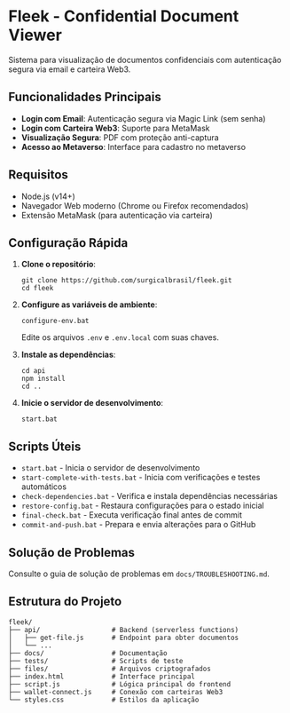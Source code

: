 # Fleek - Confidential Document Viewer

Sistema para visualização de documentos confidenciais com autenticação segura via email e carteira Web3.

## Funcionalidades Principais

- **Login com Email**: Autenticação segura via Magic Link (sem senha)
- **Login com Carteira Web3**: Suporte para MetaMask
- **Visualização Segura**: PDF com proteção anti-captura
- **Acesso ao Metaverso**: Interface para cadastro no metaverso

## Requisitos

- Node.js (v14+)
- Navegador Web moderno (Chrome ou Firefox recomendados)
- Extensão MetaMask (para autenticação via carteira)

## Configuração Rápida

1. **Clone o repositório**:
   ```
   git clone https://github.com/surgicalbrasil/fleek.git
   cd fleek
   ```

2. **Configure as variáveis de ambiente**:
   ```
   configure-env.bat
   ```
   Edite os arquivos `.env` e `.env.local` com suas chaves.

3. **Instale as dependências**:
   ```
   cd api
   npm install
   cd ..
   ```

4. **Inicie o servidor de desenvolvimento**:
   ```
   start.bat
   ```

## Scripts Úteis

- `start.bat` - Inicia o servidor de desenvolvimento
- `start-complete-with-tests.bat` - Inicia com verificações e testes automáticos
- `check-dependencies.bat` - Verifica e instala dependências necessárias
- `restore-config.bat` - Restaura configurações para o estado inicial
- `final-check.bat` - Executa verificação final antes de commit
- `commit-and-push.bat` - Prepara e envia alterações para o GitHub

## Solução de Problemas

Consulte o guia de solução de problemas em `docs/TROUBLESHOOTING.md`.

## Estrutura do Projeto

```
fleek/
├── api/                  # Backend (serverless functions)
│   ├── get-file.js       # Endpoint para obter documentos
│   └── ...
├── docs/                 # Documentação
├── tests/                # Scripts de teste
├── files/                # Arquivos criptografados
├── index.html            # Interface principal
├── script.js             # Lógica principal do frontend
├── wallet-connect.js     # Conexão com carteiras Web3
└── styles.css            # Estilos da aplicação
```
